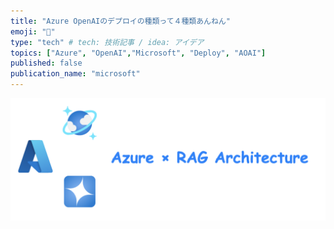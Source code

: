 ```yaml
---
title: "Azure OpenAIのデプロイの種類って４種類あんねん"
emoji: "🤍"
type: "tech" # tech: 技術記事 / idea: アイデア
topics: ["Azure", "OpenAI","Microsoft", "Deploy", "AOAI"]
published: false
publication_name: "microsoft"
---
```


![Azure](/images/azure_rag_asap_cheaply/img1.png)